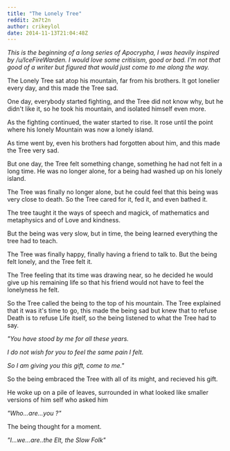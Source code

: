 ```yaml
---
title: "The Lonely Tree"
reddit: 2m7t2n
author: crikeylol
date: 2014-11-13T21:04:48Z
---
```


*This is the beginning of a long series of Apocrypha, I was heavily inspired by /u/IceFireWarden. I would love some critisism, good or bad. I'm not that good of a writer but figured that would just come to me along the way.*

The Lonely Tree sat atop his mountain, far from his brothers. It got lonelier every day, and this made the Tree sad. 

One day, everybody started fighting, and the Tree did not know why, but he didn't like it, so he took his mountain, and isolated himself even more.

As the fighting continued, the water started to rise. It rose until the point where his lonely Mountain was now a lonely island.

As time went by, even his brothers had forgotten about him, and this made the Tree very sad.

But one day, the Tree felt something change, something he had not felt in a long time. He was no longer alone, for a being had washed up on his lonely island. 

The Tree was finally no longer alone, but he could feel that this being was very close to death. So the Tree cared for it, fed it, and even bathed it. 

The tree taught it the ways of speech and magick, of mathematics and metaphysics and of Love and kindness. 

But the being was very slow, but in time, the being learned everything the tree had to teach.

The Tree was finally happy, finally having a friend to talk to. But the being felt lonely, and the Tree felt it.

The Tree feeling that its time was drawing near, so he decided he would give up his remaining life so that his friend would not have to feel the lonelyness he felt.

So the Tree called the being to the top of his mountain. The Tree explained that it was it's time to go, this made the being sad but knew that to refuse Death is to refuse Life itself, so the being listened to what the Tree had to say.

*"You have stood by me for all these years.*

*I do not wish for you to feel the same pain I felt.*

*So I am giving you this gift, come to me."*

So the being embraced the Tree with all of its might, and recieved his gift.

He woke up on a pile of leaves, surrounded in what looked like smaller versions of him self who asked him

*"Who...are...you ?"*

The being thought for a moment.

*"I...we...are..the Elt, the Slow Folk"*
